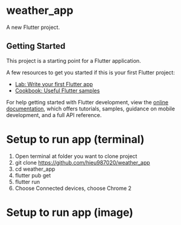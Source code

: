 # weather_app

A new Flutter project.

## Getting Started

This project is a starting point for a Flutter application.

A few resources to get you started if this is your first Flutter project:

- [Lab: Write your first Flutter app](https://docs.flutter.dev/get-started/codelab)
- [Cookbook: Useful Flutter samples](https://docs.flutter.dev/cookbook)

For help getting started with Flutter development, view the
[online documentation](https://docs.flutter.dev/), which offers tutorials,
samples, guidance on mobile development, and a full API reference.
# Setup to run app (terminal)
1. Open terminal at folder you want to clone project
2. git clone https://github.com/hieu987020/weather_app
3. cd weather_app
4. flutter pub get
5. flutter run 
6. Choose Connected devices, choose Chrome
    2

# Setup to run app (image)

